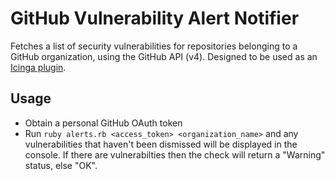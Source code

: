 # GitHub Vulnerability Alert Notifier

Fetches a list of security vulnerabilities for repositories belonging to a
GitHub organization, using the GitHub API (v4). Designed to be used as an
[Icinga
plugin](https://icinga.com/docs/icinga2/latest/doc/05-service-monitoring/#plugin-api).

## Usage

- Obtain a personal GitHub OAuth token
- Run `ruby alerts.rb <access_token> <organization_name>` and any
  vulnerabilities that haven't been dismissed will be displayed in the console.
  If there are vulnerabilties then the check will return a "Warning" status, else
  "OK".
